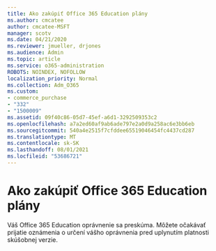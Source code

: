 ```yaml
---
title: Ako zakúpiť Office 365 Education plány
ms.author: cmcatee
author: cmcatee-MSFT
manager: scotv
ms.date: 04/21/2020
ms.reviewer: jmueller, drjones
ms.audience: Admin
ms.topic: article
ms.service: o365-administration
ROBOTS: NOINDEX, NOFOLLOW
localization_priority: Normal
ms.collection: Adm_O365
ms.custom:
- commerce_purchase
- "332"
- "1500009"
ms.assetid: 09f40c86-05d7-45ef-a6d1-3292509353c2
ms.openlocfilehash: a7a2ed60af9ab6ade797e2a0d9a258ac6e3bb6eb
ms.sourcegitcommit: 540a4e2515f7cfddee65519046454fc4437cd287
ms.translationtype: MT
ms.contentlocale: sk-SK
ms.lasthandoff: 08/01/2021
ms.locfileid: "53686721"
---
```

# <a name="how-to-purchase-office-365-education-plans"></a>Ako zakúpiť Office 365 Education plány

Váš Office 365 Education oprávnenie sa preskúma. Môžete očakávať prijatie oznámenia o určení vášho oprávnenia pred uplynutím platnosti skúšobnej verzie.